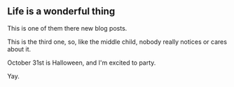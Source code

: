 ## Life is a wonderful thing

This is one of them there new blog posts.

This is the third one, so, like the middle child, nobody really notices or cares about it.

October 31st is Halloween, and I'm excited to party.

Yay. 